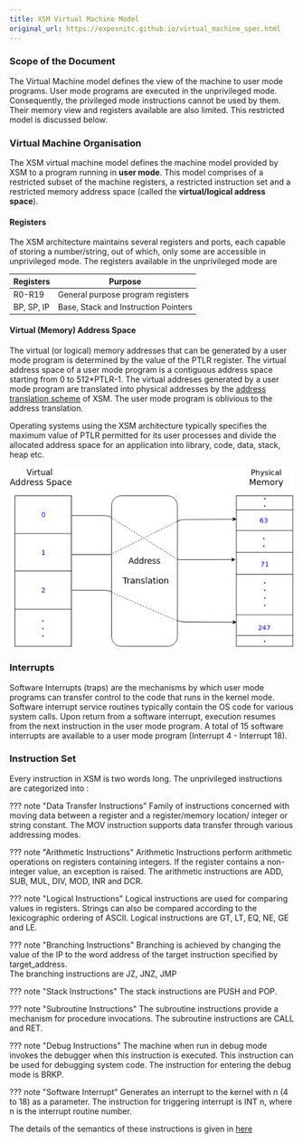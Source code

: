 ```yaml
---
title: XSM Virtual Machine Model
original_url: https://exposnitc.github.io/virtual_machine_spec.html
---
```


### Scope of the Document
 
The Virtual Machine model defines the view of the machine to user mode programs. User mode programs are executed in the unprivileged mode.  Consequently,  the privileged mode instructions cannot be used by them. Their memory view and registers available are also limited.  This restricted model is discussed below.

### Virtual Machine Organisation

The XSM virtual machine model defines the machine model provided by XSM to a program running in **user mode**. This model comprises of a restricted subset of the machine registers, a restricted instruction set and a restricted memory address space (called the **virtual/logical address space**).


#### Registers
The XSM architecture maintains several registers and ports, each capable of storing a number/string, out of which, only some are accessible in unprivileged mode.  The registers available in the unprivileged mode are

| Registers  | Purpose                              |
| ---------- | ------------------------------------ |
| R0-R19     | General purpose program registers    |
| BP, SP, IP | Base, Stack and Instruction Pointers |

#### Virtual (Memory) Address Space

The virtual (or logical) memory addresses that can be generated by a user mode program is determined by the value of the PTLR register. The virtual address space of a user mode program is a contiguous address space starting from 0 to 512\*PTLR-1. The virtual addreses generated by a user mode program are translated into physical addresses by the [address translation scheme](./arch-spec/paging-hardware.md) of XSM. The user mode program is oblivious to the address translation.

Operating systems using the XSM architecture typically specifies the maximum value of PTLR permitted
for its user processes and divide the allocated address space for an application into library, code,
data, stack, heap etc.

![](./assets/img/addr_transln.png)

### Interrupts
Software Interrupts (traps) are the mechanisms by which user mode programs can transfer control to the code that runs in the kernel mode. Software interrupt service routines typically contain the OS code for various system calls. Upon return from a software interrupt, execution resumes from the next instruction in the user mode program. A total of 15 software interrupts are available to a user mode program (Interrupt 4 - Interrupt 18).

### Instruction Set
Every instruction in XSM is two words long.  The unprivileged instructions are categorized into :

??? note "Data Transfer Instructions"
    Family of instructions concerned with moving data between a register and a register/memory location/ integer or string constant. The MOV instruction supports data transfer through various addressing modes.

??? note "Arithmetic Instructions"
    Arithmetic Instructions perform arithmetic operations on registers containing integers. If the register contains a non-integer value, an exception is raised. The arithmetic instructions are ADD, SUB, MUL, DIV, MOD, INR and DCR.

??? note "Logical Instructions"
    Logical instructions are used for comparing values in registers. Strings can also be compared according to the lexicographic ordering of ASCII. Logical instructions are GT, LT, EQ, NE, GE and LE.

??? note "Branching Instructions"
    Branching is achieved by changing the value of the IP to the word address of the target instruction specified by target_address.    
    The branching instructions are JZ, JNZ, JMP

??? note "Stack Instructions"
    The stack instructions are PUSH and POP.

??? note "Subroutine Instructions"
    The subroutine instructions provide a mechanism for procedure invocations. The subroutine instructions are CALL and RET.

??? note "Debug Instructions"
    The machine when run in debug mode invokes the debugger when this instruction is executed. This instruction can be used for debugging system code. The instruction for entering the debug mode is BRKP.

??? note "Software Interrupt"
    Generates an interrupt to the kernel with n (4 to 18) as a parameter. The instruction for triggering interrupt is INT n, where n is the interrupt routine number.

The details of the semantics of these instructions is given in [here](./arch-spec/instruction-set.md)